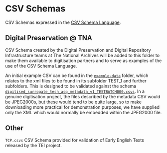 CSV Schemas
===========

CSV Schemas expressed in the [CSV Schema Language](http://digital-preservation.github.io/csv-schema/csv-schema-1.0.html).


Digital Preservation @ TNA
--------------------------

CSV Schema created by the Digital Preservation and Digital Repository Infrastructure teams at The National Archives will be added to this folder to make them available to digitisation partners and to serve as examples of the use of the CSV Schema Language.

An initial example CSV can be found in the [`example-data`](http://github.com/digital-preservation/csv-schema/tree/master/example-schemas/example-data) folder, which relates to the xml files to be found in its subfolder TEST_1 and further subfolders.  This is designed to be validated against the schema [`digitised_surrogate_tech_acq_metadata_v1_TESTBATCH000.csvs`](https://github.com/digital-preservation/csv-schema/blob/master/example-schemas/digitised_surrogate_tech_acq_metadata_v1_TESTBATCH000.csvs).  In a genuine digitisation project, the files described by the metadata CSV would be JPEG2000s, but these would tend to be quite large, so to make downloading more practical for demonstration purposes, we have supplied only the XML which would normally be embedded within the JPEG2000 file.


Other
-----

`TCP.csvs` CSV Schema provided for validation of Early English Texts released by the TEI project.
